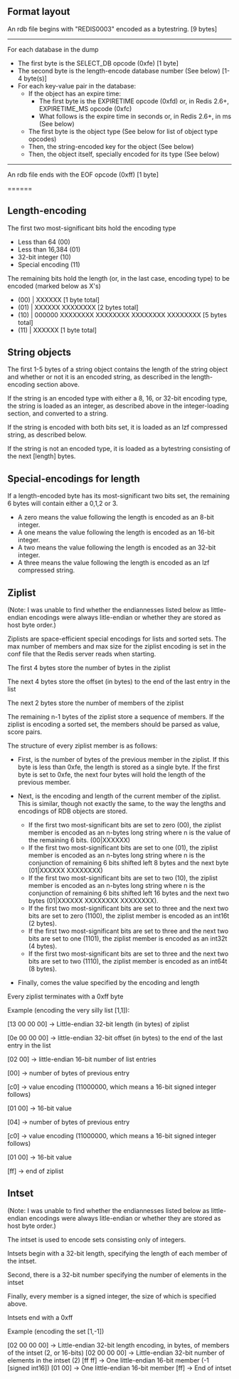 ## Format layout

An rdb file begins with "REDIS0003" encoded as a bytestring. [9 bytes]

------

For each database in the dump

- The first byte is the SELECT_DB opcode (0xfe) [1 byte]
- The second byte is the length-encode database number (See below) [1-4 byte(s)]
- For each key-value pair in the database:
    - If the object has an expire time:
        - The first byte is the EXPIRETIME opcode (0xfd) or, in Redis 2.6+, EXPIRETIME_MS opcode (0xfc)
        - What follows is the expire time in seconds or, in Redis 2.6+, in ms (See below)
    - The first byte is the object type (See below for list of object type opcodes)
    - Then, the string-encoded key for the object (See below)
    - Then, the object itself, specially encoded for its type (See below)

------

An rdb file ends with the EOF opcode (0xff) [1 byte]

======

## Length-encoding

The first two most-significant bits hold the encoding type

- Less than 64 (00)
- Less than 16,384 (01)
- 32-bit integer (10)
- Special encoding (11)

The remaining bits hold the length (or, in the last case, encoding type) to be encoded (marked below as X's)

- (00) | XXXXXX [1 byte total]
- (01) | XXXXXX XXXXXXXX [2 bytes total]
- (10) | 000000 XXXXXXXX XXXXXXXX XXXXXXXX XXXXXXXX [5 bytes total]
- (11) | XXXXXX [1 byte total]



## String objects

The first 1-5 bytes of a string object contains the length of the string object and whether or not it is an encoded string, as described in the length-encoding section above.

If the string is an encoded type with either a 8, 16, or 32-bit encoding type, the string is loaded as an integer, as described above in the integer-loading section, and converted to a string.

If the string is encoded with both bits set, it is loaded as an lzf compressed string, as described below.

If the string is not an encoded type, it is loaded as a bytestring consisting of the next [length] bytes.

## Special-encodings for length

If a length-encoded byte has its most-significant two bits set, the remaining 6 bytes will contain either a 0,1,2 or 3.

- A zero means the value following the length is encoded as an 8-bit integer.
- A one means the value following the length is encoded as an 16-bit integer.
- A two means the value following the length is encoded as an 32-bit integer.
- A three means the value following the length is encoded as an lzf compressed string.

## Ziplist

(Note: I was unable to find whether the endiannesses listed below as little-endian encodings were always litle-endian or whether they are stored as host byte order.)

Ziplists are space-efficient special encodings for lists and sorted sets. The max number of members and max size for the ziplist encoding is set in the conf file that the Redis server reads when starting.

The first 4 bytes store the number of bytes in the ziplist

The next 4 bytes store the offset (in bytes) to the end of the last entry in the list

The next 2 bytes store the number of members of the ziplist

The remaining n-1 bytes of the ziplist store a sequence of members. If the ziplist is encoding a sorted set, the members should be parsed as value, score pairs.

The structure of every ziplist member is as follows:

- First, is the number of bytes of the previous member in the ziplist. If this byte is less than 0xfe, the length is stored as a single byte. If the first byte is set to 0xfe, the next four bytes will hold the length of the previous member.

- Next, is the encoding and length of the current member of the ziplist. This is similar, though not exactly the same, to the way the lengths and encodings of RDB objects are stored.
  - If the first two most-significant bits are set to zero (00), the ziplist member is encoded as an n-bytes long string where n is the value of the remaining 6 bits. (00|XXXXXX)
  - If the first two most-significant bits are set to one (01), the ziplist member is encoded as an n-bytes long string where n is the conjunction of remaining 6 bits shifted left 8 bytes and the next byte (01|XXXXXX XXXXXXXX)
  - If the first two most-significant bits are set to two (10), the ziplist member is encoded as an n-bytes long string where n is the conjunction of remaining 6 bits shifted left 16 bytes and the next two bytes (01|XXXXXX XXXXXXXX XXXXXXXX).
  - If the first two most-significant bits are set to three and the next two bits are set to zero (1100), the ziplist member is encoded as an int16t (2 bytes).
  - If the first two most-significant bits are set to three and the next two bits are set to one (1101), the ziplist member is encoded as an int32t (4 bytes).
  - If the first two most-significant bits are set to three and the next two bits are set to two (1110), the ziplist member is encoded as an int64t (8 bytes).

- Finally, comes the value specified by the encoding and length

Every ziplist terminates with a 0xff byte

Example (encoding the very silly list [1,1]):

[13 00 00 00] -> Little-endian 32-bit length (in bytes) of ziplist

[0e 00 00 00] -> little-endian 32-bit offset (in bytes) to the end of the last entry in the list

[02 00]       -> little-endian 16-bit number of list entries

[00]          -> number of bytes of previous entry

[c0]          -> value encoding (11000000, which means a 16-bit signed integer follows)

[01 00]       -> 16-bit value 

[04]          -> number of bytes of previous entry

[c0]          -> value encoding (11000000, which means a 16-bit signed integer follows)

[01 00]       -> 16-bit value

[ff]          -> end of ziplist

## Intset

(Note: I was unable to find whether the endiannesses listed below as little-endian encodings were always litle-endian or whether they are stored as host byte order.)

The intset is used to encode sets consisting only of integers.

Intsets begin with a 32-bit length, specifying the length of each member of the intset.

Second, there is a 32-bit number specifying the number of elements in the intset

Finally, every member is a signed integer, the size of which is specified above.

Intsets end with a 0xff

Example (encoding the set [1,-1])

[02 00 00 00] -> Little-endian 32-bit length encoding, in bytes, of members of the intset (2, or 16-bits)
[02 00 00 00] -> Little-endian 32-bit number of elements in the intset (2)
[ff ff] -> One little-endian 16-bit member (-1 [signed int16])
[01 00] -> One little-endian 16-bit member
[ff] -> End of intset
